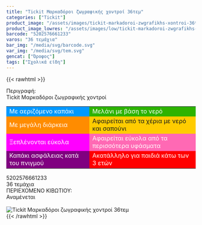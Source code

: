 ```yaml
---
title: "Tickit Μαρκαδόροι ζωγραφικής χοντροί 36τεμ"
categories: ["Tickit"]
product_image: "/assets/images/tickit-markadoroi-zwgrafikhs-xontroi-36tem.jpg"
product_image_lowres: "/assets/images/low/tickit-markadoroi-zwgrafikhs-xontroi-36tem.jpg"
barcode: "5202576661233"
varos: "36 τεμάχια"
bar_img: "/media/svg/barcode.svg"
var_img: "/media/svg/tem.svg"
gencat: ["Όροφος"]
tags: ["Σχολικά είδη"]
---
```

{{< rawhtml >}}

<div class="sload708"><div class="product"><div id="sistatika">Περιγραφή:</div><div class="alltext">Tickit Μαρκαδόροι ζωγραφικής χοντροί</div><table id="diatable" class="tickit"><tbody><tr><td style="background:#09f;color:#fff">Με αεριζόμενο καπάκι</td><td style="background:#2db300;color:#fff">Μελάνι με βάση το νερό</td></tr><tr><td style="background:#ff8c00;color:#fff">Με μεγάλη διάρκεια</td><td style="background:#fc0">Αφαιρείται από τα χέρια με νερό και σαπούνι</td></tr><tr><td style="background:#f0f;color:#fff">Ξεπλένονται εύκολα</td><td style="background:#ff69b4;color:#fff">Αφαιρείται εύκολα από τα περισσότερα υφάσματα</td></tr><tr><td style="background:purple;color:#fff">Καπάκι ασφάλειας κατά του πνιγμού</td><td style="background:red;color:#fff">Ακατάλληλο για παιδιά κάτω των 3 ετών</td></tr></tbody></table><div id="barcode"><div id="barimage1"></div><span id="bartext">5202576661233</span></div><div id="varos"><div id="temimg"></div><span id="varostext">36 τεμάχια</span></div><div id="kivotio">ΠΕΡΙΕΧΟΜΕΝΟ ΚΙΒΩΤΙΟΥ:<br>Αναμένεται</div><br><div class="pimg"><img alt="Tickit Μαρκαδόροι ζωγραφικής χοντροί 36τεμ" title="Tickit Μαρκαδόροι ζωγραφικής χοντροί 36τεμ" src="/assets/images/tickit-markadoroi-zwgrafikhs-xontroi-36tem.jpg"></div></div></div>
{{< /rawhtml >}}


